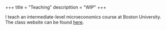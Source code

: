 +++
title = "Teaching"
descripttion = "WIP"
+++

I teach an intermediate-level microeconomics course at Boston University. The class website can be found [here](https://pharringtonp19.github.io/mecon/).